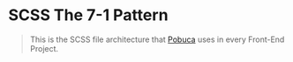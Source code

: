 # SCSS The 7-1 Pattern

> This is the SCSS file architecture that [Pobuca](https://pobuca.com) uses in every Front-End Project.
